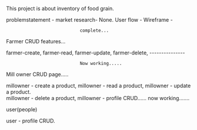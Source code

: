                                 
This project is about  inventory of food grain.

problemstatement -
market research- None.
User flow -
Wireframe -
                                
                                complete...
Farmer CRUD features...

 farmer-create,
 farmer-read,
 farmer-update,
 farmer-delete,
                                ---------------

                                Now working.....
Mill owner CRUD page.....
 
 millowner - create a product,
 millowner - read a product,
 millowner - update a product.  
 millowner - delete a product,
 millowner - profile CRUD...... now working.......

user(people)

user - profile CRUD.